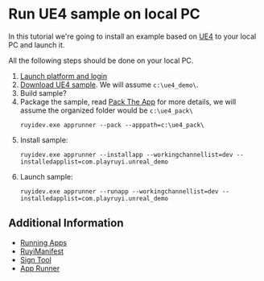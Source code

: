 # Run UE4 sample on local PC

In this tutorial we're going to install an example based on [UE4](https://www.unrealengine.com/) to your local PC and launch it.

All the following steps should be done on your local PC.

1. [Launch platform and login](setup.md)
2. [Download UE4 sample](https://github.com/subor/sample_ue4_platformer).  We will assume `c:\ue4_demo\`.
3. Build sample?
4. Package the sample, read [Pack The App](how_to_pack.md) for more details, we will assume the organized folder would be `c:\ue4_pack\`
    ```
    ruyidev.exe apprunner --pack --apppath=c:\ue4_pack\
    ```
5. Install sample:
    ```
    ruyidev.exe apprunner --installapp --workingchannellist=dev --installedapplist=com.playruyi.unreal_demo
    ```
6. Launch sample:
    ```
    ruyidev.exe apprunner --runapp --workingchannellist=dev --installedapplist=com.playruyi.unreal_demo
    ```

## Additional Information

- [Running Apps](../topics/run_app.md)
- [RuyiManifest](../topics/app_metadata)
- [Sign Tool](../topics/devtool#sign-tool)
- [App Runner](../topics/devtool#app-runner)
